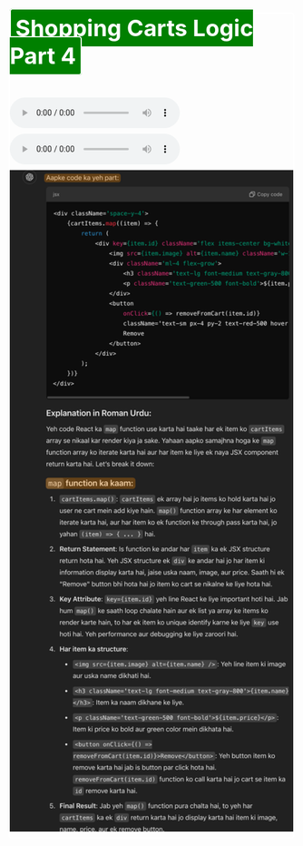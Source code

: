 <h1 style=" color: white; border: 2px solid white; border-radius: 5px; font-size: 40px;"> <d style="background-color: green; border: 2px solid white; border-radius: 5px; padding: 8px;" >Shopping Carts Logic Part 4</d> <br><br>

<audio controls>
  <source src="./images/music.mp3" type="audio/ogg">
</audio>
<audio controls>
  <source src="./images/9.mp3" type="audio/ogg">
</audio>
<img src="./images/9.png" alt="" width="750px"><br>


